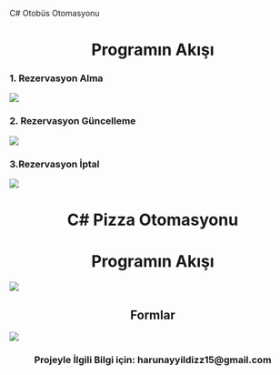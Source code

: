 C# Otobüs Otomasyonu
<div align="center"><h1> Programın Akışı </h1> </div>

<div align="left"><h3> 1. Rezervasyon Alma </h3> </div>
<img src="https://i.imgyukle.com/2019/11/18/RnDVcP.gif"/>
<div align="left"><h3> 2. Rezervasyon Güncelleme </h3> </div>
<img src="https://i.imgyukle.com/2019/11/18/RnDTJM.gif"/>
<div align="left"><h3> 3.Rezervasyon İptal </h3> </div>
<img src="https://i.imgyukle.com/2019/11/18/RnDLk8.gif"/>



<div align="center"><h1> C# Pizza Otomasyonu </h1> </div>
<div align="center"><h1> Programın Akışı </h1> </div>
<img src= "https://i.imgyukle.com/2019/11/18/RnpePj.gif" />
<div align="center"><h2> Formlar </h2> </div>
<img src= "https://i.imgyukle.com/2019/11/18/Rnp3ao.gif" />










<div align="center"><h3> Projeyle İlgili Bilgi için: harunayyildizz15@gmail.com </h3> </div>
